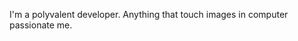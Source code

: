 I'm a polyvalent developer.
Anything that touch images in computer passionate me.

<!---
gheimerdinger/gheimerdinger is a ✨ special ✨ repository because its `README.md` (this file) appears on your GitHub profile.
You can click the Preview link to take a look at your changes.
--->
